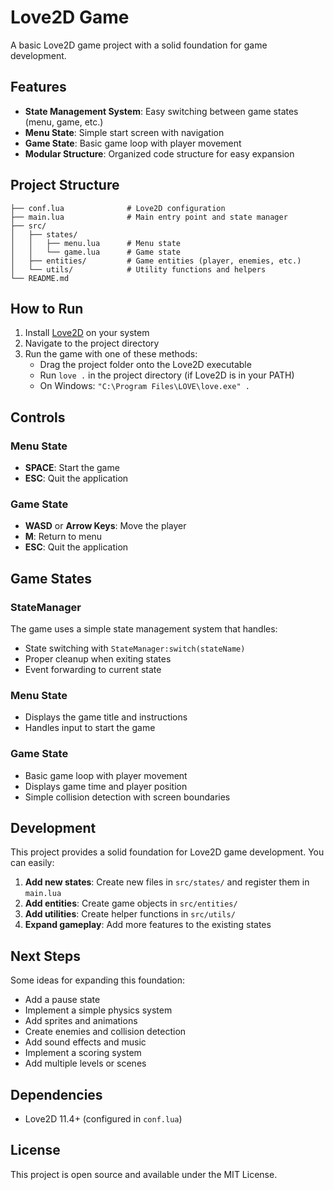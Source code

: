# Love2D Game

A basic Love2D game project with a solid foundation for game development.

## Features

- **State Management System**: Easy switching between game states (menu, game, etc.)
- **Menu State**: Simple start screen with navigation
- **Game State**: Basic game loop with player movement
- **Modular Structure**: Organized code structure for easy expansion

## Project Structure

```
├── conf.lua              # Love2D configuration
├── main.lua              # Main entry point and state manager
├── src/
│   ├── states/
│   │   ├── menu.lua      # Menu state
│   │   └── game.lua      # Game state
│   ├── entities/         # Game entities (player, enemies, etc.)
│   └── utils/            # Utility functions and helpers
└── README.md
```

## How to Run

1. Install [Love2D](https://love2d.org/) on your system
2. Navigate to the project directory
3. Run the game with one of these methods:
   - Drag the project folder onto the Love2D executable
   - Run `love .` in the project directory (if Love2D is in your PATH)
   - On Windows: `"C:\Program Files\LOVE\love.exe" .`

## Controls

### Menu State
- **SPACE**: Start the game
- **ESC**: Quit the application

### Game State
- **WASD** or **Arrow Keys**: Move the player
- **M**: Return to menu
- **ESC**: Quit the application

## Game States

### StateManager
The game uses a simple state management system that handles:
- State switching with `StateManager:switch(stateName)`
- Proper cleanup when exiting states
- Event forwarding to current state

### Menu State
- Displays the game title and instructions
- Handles input to start the game

### Game State
- Basic game loop with player movement
- Displays game time and player position
- Simple collision detection with screen boundaries

## Development

This project provides a solid foundation for Love2D game development. You can easily:

1. **Add new states**: Create new files in `src/states/` and register them in `main.lua`
2. **Add entities**: Create game objects in `src/entities/`
3. **Add utilities**: Create helper functions in `src/utils/`
4. **Expand gameplay**: Add more features to the existing states

## Next Steps

Some ideas for expanding this foundation:
- Add a pause state
- Implement a simple physics system
- Add sprites and animations
- Create enemies and collision detection
- Add sound effects and music
- Implement a scoring system
- Add multiple levels or scenes

## Dependencies

- Love2D 11.4+ (configured in `conf.lua`)

## License

This project is open source and available under the MIT License.